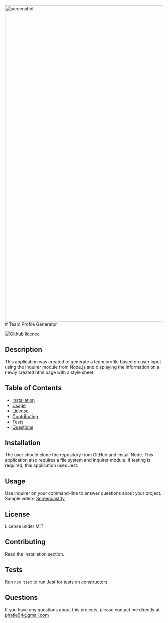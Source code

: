 <img width="1010" alt="screenshot" src="https://user-images.githubusercontent.com/87452473/130891673-c43db7ca-63fa-41c8-aa51-ac590c70ee0c.png">
# Team Profile Generator

![Github licence](http://img.shields.io/badge/license-MIT-blue.svg)

## Description

This application was created to generate a team profile based on user input using the Inquirer module from Node.js and displaying the information on a newly created html page with a style sheet.

## Table of Contents

- [Installation](#installation)
- [Usage](#usage)
- [License](#license)
- [Contributing](#contributing)
- [Tests](#tests)
- [Questions](#questions)

## Installation

The user should clone the repository from GitHub and install Node. This application also requires a file system and inquirer module. If testing is required, this application uses Jest.

## Usage

Use inquirer on your command-line to answer questions about your project.
Sample video- [Screencastify](https://drive.google.com/file/d/1Us93ab5_MxVwjt4M-HzBQngNdJc8dgcu/view)<br>

## License

License under MIT

## Contributing

Read the installation section.

## Tests

Run `npm test` to run Jest for tests on constructors.

## Questions

If you have any questions about this projects, please contact me directly at phatle94@gmail.com
